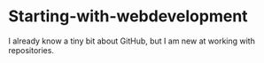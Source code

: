 # Starting-with-webdevelopment
I already know a tiny bit about GitHub, but I am new at working with repositories.
